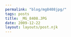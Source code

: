 ```yaml
---
permalink: "blog/mg8408jpg/"
tags: posts
title: _MG_8408.JPG
date: 2009-12-22
layout: layouts/post.njk
---
```


